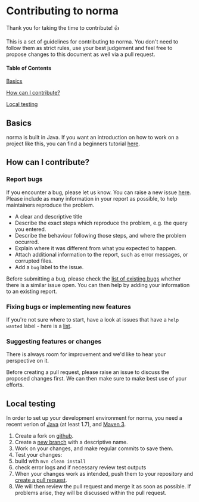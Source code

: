 # Contributing to norma

Thank you for taking the time to contribute! :+1:

This is a set of guidelines for contributing to norma. You don't need to follow them as strict rules, use your best judgement and feel free to propose changes to this document as well via a pull request.

#### Table of Contents

[Basics](#basics)

[How can I contribute?](#how-can-i-contribute)

[Local testing](#local-testing)

## Basics

norma is built in Java. If you want an introduction on how to work on a project like this, you can find a beginners tutorial [here](https://www.codecademy.com/learn/learn-java).

## How can I contribute?

### Report bugs

If you encounter a bug, please let us know. You can raise a new issue [here](https://github.com/ContentMine/norma/issues). Please include as many information in your report as possible, to help maintainers reproduce the problem.

* A clear and descriptive title
* Describe the exact steps which reproduce the problem, e.g. the query you entered.
* Describe the behaviour following those steps, and where the problem occurred.
* Explain where it was different from what you expected to happen.
* Attach additional information to the report, such as error messages, or corrupted files.
* Add a `bug` label to the issue.

Before submitting a bug, please check the [list of existing bugs](https://github.com/ContentMine/norma/issues?q=is%3Aissue+is%3Aopen+label%3Abug) whether there is a similar issue open. You can then help by adding your information to an existing report.

### Fixing bugs or implementing new features

If you're not sure where to start, have a look at issues that have a `help wanted` label - here is a [list](https://github.com/ContentMine/norma/issues?q=is%3Aissue+is%3Aopen+label%3A%22help+wanted%22).

### Suggesting features or changes

There is always room for improvement and we'd like to hear your perspective on it.

Before creating a pull request, please raise an issue to discuss the proposed changes first. We can then make sure to make best use of your efforts.

## Local testing

In order to set up your development environment for norma, you need a recent verion of [Java](https://www.java.com/) (at least 1.7), and [Maven 3](https://maven.apache.org/download.cgi).

1. Create a fork on [github](https://help.github.com/articles/fork-a-repo/).
1. Create a [new branch](https://www.atlassian.com/git/tutorials/using-branches/git-checkout) with a descriptive name.
1. Work on your changes, and make regular commits to save them.
1. Test your changes:
  1. build with `mvn clean install`
  1. check error logs and if necessary review test outputs
1. When your changes work as intended, push them to your repository and [create a pull request](https://www.atlassian.com/git/tutorials/making-a-pull-request).
1. We will then review the pull request and merge it as soon as possible. If problems arise, they will be discussed within the pull request.
